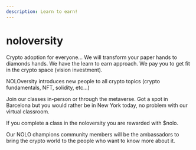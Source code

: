 ```yaml
---
description: Learn to earn!
---
```


# noloversity

Crypto adoption for everyone... We will transform your paper hands to diamonds hands. We have the learn to earn approach. We pay you to get fit in the crypto space (vision investment).

NOLOversity introduces new people to all crypto topics (crypto  fundamentals, NFT, solidity, etc...)

Join our classes in-person or through the metaverse. Got a spot in Barcelona but you would rather be in New York today, no problem with our virtual classroom.

If you complete a class in the noloversity you are rewarded with $nolo.

Our NOLO champions community members will be the ambassadors to bring the crypto world to the people who want to know more about it.


